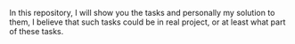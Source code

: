 In this repository, I will show you the tasks and personally my solution to them, I believe that such tasks could be in real project, or at least what part of these tasks.

